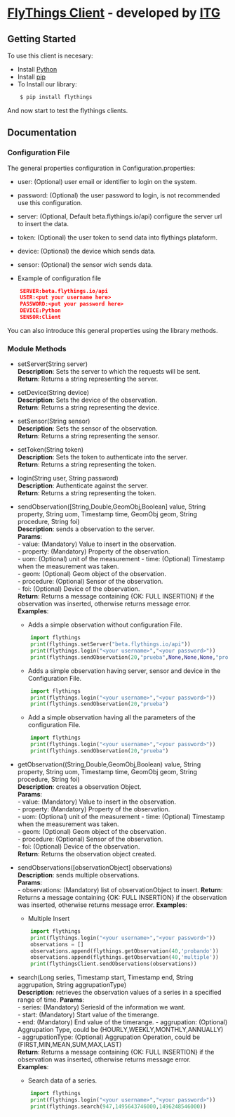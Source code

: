 # [FlyThings Client](http://flythings.io) - developed by [ITG](http://www.itg.es)
## Getting Started

To use this client is necesary:
*	Install [Python](https://www.python.org/)
* Install [pip](https://pypi.python.org/pypi/pip?)
* To Install our library:
```BASH
    $ pip install flythings 
````

And now start to test the flythings clients.

## Documentation

### Configuration File
The general properties configuration in Configuration.properties:
* user: (Optional) user email or identifier to login on the system.
* password: (Optional) the user password to login, is not recommended use this configuration.
* server: (Optional, Default beta.flythings.io/api) configure the server url to insert the data.
* token: (Optional) the user token to send data into flythings plataform.
* device: (Optional) the device which sends data.
* sensor: (Optional) the sensor wich sends data.

*  Example of configuration file
```JSON
    SERVER:beta.flythings.io/api
    USER:<put your username here>
    PASSWORD:<put your password here>
    DEVICE:Python
    SENSOR:Client
```

You can also introduce this general properties using the library methods.

### Module Methods

- setServer(String server)  
    **Description**: Sets the server to which the requests will be sent.    
    **Return**: Returns a string representing the server.   
    
- setDevice(String device)  
    **Description**: Sets the device of the observation.  
    **Return**: Returns a string representing the device.  
    
- setSensor(String sensor)  
    **Description**: Sets the sensor of the observation.  
    **Return**: Returns a string representing the sensor.   
    
- setToken(String token)  
    **Description**: Sets the token to authenticate into the server.  
    **Return**: Returns a string representing the token.  
    
- login(String user, String password)  
    **Description**: Authenticate against the server.   
    **Return**: Returns a string representing the token.  

- sendObservation([String,Double,GeomObj,Boolean] value, String property, String uom, Timestamp time, GeomObj geom, String procedure, String foi)  
    **Description**: sends a observation to the server.  
    **Params**:  
      - value: (Mandatory) Value to insert in the observation.  
      - property: (Mandatory) Property of the observation.  
      - uom: (Optional) unit of the measurement
      - time: (Optional) Timestamp when the measurement was taken.  
      - geom: (Optional)  Geom object of the observation.  
      - procedure: (Optional) Sensor of the observation.  
      - foi:  (Optional) Device of the observation.  
    **Return**: Returns a message containing {OK: FULL INSERTION} if the observation was inserted, otherwise returns message error.   
    **Examples**:  
    
    * Adds a simple observation without configuration File.
    ```PYTHON
        import flythings  
        print(flythings.setServer("beta.flythings.io/api"))  
        print(flythings.login("<your username>","<your password>"))  
        print(flythings.sendObservation(20,"prueba",None,None,None,"procedure","foi"))  
    ```
    * Adds a simple observation having server, sensor and device in the Configuration File.
    ```PYTHON
        import flythings   
        print(flythings.login("<your username>","<your password>"))  
        print(flythings.sendObservation(20,"prueba")  
    ```
    * Add a simple observation having all the parameters of the configuration File.
    ```PYTHON
        import flythings   
        print(flythings.login("<your username>","<your password>"))  
        print(flythings.sendObservation(20,"prueba")  
    ```  

- getObservation((String,Double,GeomObj,Boolean) value, String property, String uom, Timestamp time, GeomObj geom, String procedure, String foi)  
    **Description**: creates a observation Object.  
    **Params**:  
      - value: (Mandatory) Value to insert in the observation.  
      - property: (Mandatory) Property of the observation.  
      - uom: (Optional) unit of the measurement
      - time: (Optional) Timestamp when the measurement was taken.  
      - geom: (Optional)  Geom object of the observation.  
      - procedure: (Optional) Sensor of the observation.  
      - foi:  (Optional) Device of the observation.  
    **Return**: Returns the observation object created.  
    
- sendObservations([observationObject] observations)  
    **Description**: sends multiple observations.  
    **Params**:  
      - observations: (Mandatory) list of observationObject to insert. 
    **Return**: Returns a message containing {OK: FULL INSERTION} if the observation was inserted, otherwise returns message error. 
    **Examples**:
   * Multiple Insert
    ```PYTHON
        import flythings   
        print(flythings.login("<your username>","<your password>"))  
        observations = []
        observations.append(flythings.getObservation(40,'probando'))
        observations.append(flythings.getObservation(40,'multiple'))
        print(flythingsClient.sendObservations(observations))
    ```
- search(Long series, Timestamp start, Timestamp end, String aggrupation, String aggrupationType)  
    **Description**: retrieves the observation values of a series in a specified range of time. 
    **Params**:    
      - series: (Mandatory) SeriesId of the information we want.  
      - start: (Mandatory)  Start value of the timerange.  
      - end:  (Mandatory) End value of the timerange.
      - aggrupation: (Optional) Aggrupation Type, could be (HOURLY,WEEKLY,MONTHLY,ANNUALLY)  
      - aggrupationType:  (Optional)  Aggrupation Operation, could be (FIRST,MIN,MEAN,SUM,MAX,LAST)  
    **Return**: Returns a message containing {OK: FULL INSERTION} if the observation was inserted, otherwise returns message error.  
    **Examples**:
    
   * Search data of a series.
    ```PYTHON
        import flythings   
        print(flythings.login("<your username>","<your password>"))  
        print(flythings.search(947,1495643746000,1496248546000))
    ```




    
 
 

    
    


